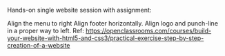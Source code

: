 Hands-on single website session with assignment:

Align the menu to right
Align footer horizontally.
Align logo and punch-line in a proper way to left.
Ref: https://openclassrooms.com/courses/build-your-website-with-html5-and-css3/practical-exercise-step-by-step-creation-of-a-website